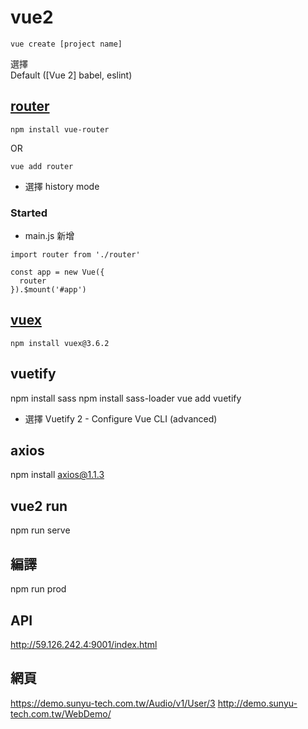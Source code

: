 # vue2
```
vue create [project name]
```
選擇  
Default ([Vue 2] babel, eslint)


## [router](https://v3.router.vuejs.org/installation.html#direct-download-cdn)

```
npm install vue-router
```
OR
```
vue add router
```
- 選擇 history mode

### Started
- main.js 新增
```
import router from './router'

const app = new Vue({
  router
}).$mount('#app')
```
## [vuex](https://v3.vuex.vuejs.org/installation.html)
```
npm install vuex@3.6.2
```

## vuetify
npm install sass
npm install sass-loader
vue add vuetify
- 選擇 Vuetify 2 - Configure Vue CLI (advanced)

## axios
npm install axios@1.1.3

## vue2 run
npm run serve

## 編譯
npm run prod

## API
http://59.126.242.4:9001/index.html

## 網頁
https://demo.sunyu-tech.com.tw/Audio/v1/User/3
http://demo.sunyu-tech.com.tw/WebDemo/